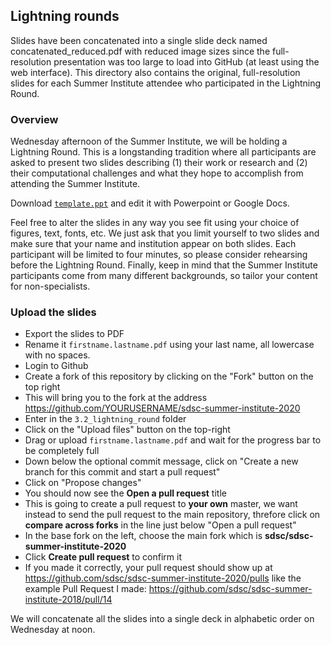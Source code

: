 ## Lightning rounds

Slides have been concatenated into a single slide deck named concatenated_reduced.pdf with reduced image sizes since the full-resolution presentation was too large to load into GitHub (at least using the web interface). This directory also contains the original, full-resolution slides for each Summer Institute attendee who participated in the Lightning Round.

### Overview

Wednesday afternoon of the Summer Institute, we will be holding a Lightning Round. This is a
longstanding tradition where all participants are asked to present two slides describing (1) their
work or research and (2) their computational challenges and what they hope to accomplish
from attending the Summer Institute.

Download [`template.ppt`](https://github.com/sdsc/sdsc-summer-institute-2020/blob/master/3.2_Lightning_round/template.ppt) and edit it with Powerpoint or Google Docs.

Feel free to alter the slides in any way you see fit using your choice of figures, text, fonts, etc.
We just ask that you limit yourself to two slides and make sure that your name and institution
appear on both slides. Each participant will be limited to four minutes, so please consider
rehearsing before the Lightning Round. Finally, keep in mind that the Summer Institute
participants come from many different backgrounds, so tailor your content for non-specialists.

### Upload the slides

* Export the slides to PDF
* Rename it `firstname.lastname.pdf` using your last name, all lowercase with no spaces.
* Login to Github
* Create a fork of this repository by clicking on the "Fork" button on the top right
* This will bring you to the fork at the address <https://github.com/YOURUSERNAME/sdsc-summer-institute-2020>
* Enter in the `3.2_lightning_round` folder
* Click on the "Upload files" button on the top-right
* Drag or upload `firstname.lastname.pdf` and wait for the progress bar to be completely full
* Down below the optional commit message, click on "Create a new branch for this commit and start a pull request"
* Click on "Propose changes"
* You should now see the **Open a pull request** title
* This is going to create a pull request to **your own** master, we want instead to send the pull request to the main repository, threfore click on **compare across forks** in the line just below "Open a pull request"
* In the base fork on the left, choose the main fork which is **sdsc/sdsc-summer-institute-2020**
* Click **Create pull request**  to confirm it
* If you made it correctly, your pull request should show up at <https://github.com/sdsc/sdsc-summer-institute-2020/pulls> like the example Pull Request I made: <https://github.com/sdsc/sdsc-summer-institute-2018/pull/14>

We will concatenate all the slides into a single deck in alphabetic order on Wednesday at noon.

